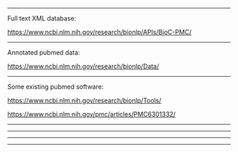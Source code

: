 ------------------------------------------------------------------
Full text XML database:

https://www.ncbi.nlm.nih.gov/research/bionlp/APIs/BioC-PMC/

------------------------------------------------------------------
Annotated pubmed data:

https://www.ncbi.nlm.nih.gov/research/bionlp/Data/

------------------------------------------------------------------
Some existing pubmed software:


https://www.ncbi.nlm.nih.gov/research/bionlp/Tools/

https://www.ncbi.nlm.nih.gov/pmc/articles/PMC6301332/

------------------------------------------------------------------
------------------------------------------------------------------
------------------------------------------------------------------
------------------------------------------------------------------
